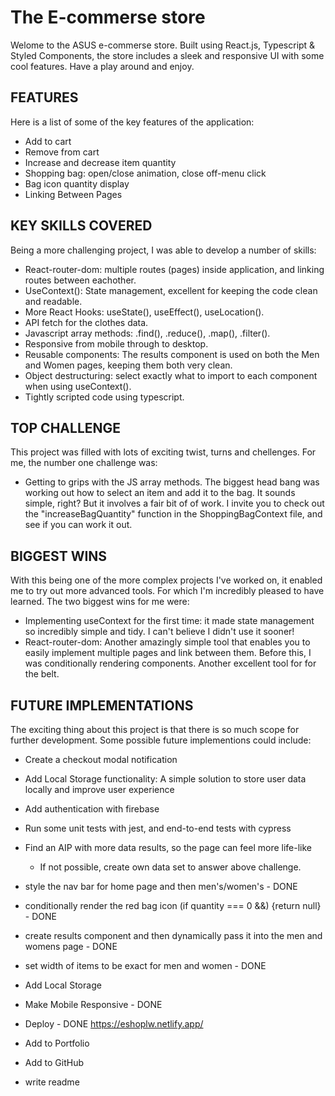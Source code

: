 # The E-commerse store

Welome to the ASUS e-commerse store. Built using React.js, Typescript & Styled Components, the store includes a sleek and responsive UI with some cool features. Have a play around and enjoy.

## FEATURES

Here is a list of some of the key features of the application:

- Add to cart
- Remove from cart
- Increase and decrease item quantity
- Shopping bag: open/close animation, close off-menu click
- Bag icon quantity display
- Linking Between Pages

## KEY SKILLS COVERED

Being a more challenging project, I was able to develop a number of skills:

- React-router-dom: multiple routes (pages) inside application, and linking routes between eachother.
- UseContext(): State management, excellent for keeping the code clean and readable.
- More React Hooks: useState(), useEffect(), useLocation().
- API fetch for the clothes data. 
- Javascript array methods: .find(), .reduce(), .map(), .filter().
- Responsive from mobile through to desktop.
- Reusable components: The results component is used on both the Men and Women pages, keeping them both very clean. 
- Object destructuring: select exactly what to import to each component when using useContext().
- Tightly scripted code using typescript.

## TOP CHALLENGE

This project was filled with lots of exciting twist, turns and chellenges. For me, the number one challenge was:

- Getting to grips with the JS array methods. The biggest head bang was working out how to select an item and add it to the bag. It sounds simple, right? But it involves a fair bit of of work. I invite you to check out the "increaseBagQuantity" function in the ShoppingBagContext file, and see if you can work it out.

## BIGGEST WINS

With this being one of the more complex projects I've worked on, it enabled me to try out more advanced tools. For which I'm incredibly pleased to have learned. The two biggest wins for me were: 

- Implementing useContext for the first time: it made state management so incredibly simple and tidy. I can't believe I didn't use it sooner!
- React-router-dom: Another amazingly simple tool that enables you to easily implement multiple pages and link between them. Before this, I was conditionally rendering components. Another excellent tool for for the belt. 

## FUTURE IMPLEMENTATIONS

The exciting thing about this project is that there is so much scope for further development. Some possible future implementions could include:

- Create a checkout modal notification
- Add Local Storage functionality: A simple solution to store user data locally and improve user experience 
- Add authentication with firebase
- Run some unit tests with jest, and end-to-end tests with cypress
- Find an AIP with more data results, so the page can feel more life-like
  - If not possible, create own data set to answer above challenge.






- style the nav bar for home page and then men's/women's - DONE
- conditionally render the red bag icon (if  quantity === 0 &&) {return null} - DONE
- create results component and then dynamically pass it into the men and womens page - DONE
- set width of items to be exact for men and women - DONE
- Add Local Storage
- Make Mobile Responsive - DONE
- Deploy - DONE https://eshoplw.netlify.app/ 
- Add to Portfolio
- Add to GitHub
- write readme